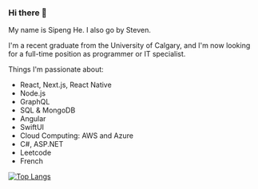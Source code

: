 ### Hi there 👋

My name is Sipeng He. I also go by Steven.

I'm a recent graduate from the University of Calgary, and I'm now looking for a full-time position as programmer or IT specialist.

Things I'm passionate about:

- React, Next.js, React Native
- Node.js
- GraphQL
- SQL & MongoDB
- Angular
- SwiftUI
- Cloud Computing: AWS and Azure
- C#, ASP.NET
- Leetcode
- French
  
[![Top Langs](https://github-readme-stats.vercel.app/api/top-langs/?username=hsp8412&layout=compact&hide=css,assembly,jupyter%20notebook&langs_count=10)](https://github.com/anuraghazra/github-readme-stats)


<!--
**hsp8412/hsp8412** is a ✨ _special_ ✨ repository because its `README.md` (this file) appears on your GitHub profile.

Here are some ideas to get you started:

- 🔭 I’m currently working on ...
- 🌱 I’m currently learning ...
- 👯 I’m looking to collaborate on ...
- 🤔 I’m looking for help with ...
- 💬 Ask me about ...
- 📫 How to reach me: ...
- 😄 Pronouns: ...
- ⚡ Fun fact: ...
-->
